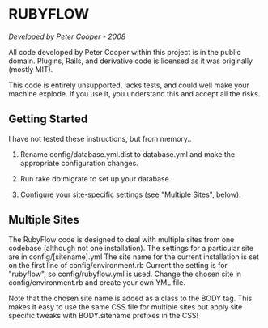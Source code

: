 RUBYFLOW
========
_Developed by Peter Cooper - 2008_

All code developed by Peter Cooper within this project is in the public domain.
Plugins, Rails, and derivative code is licensed as it was originally (mostly MIT).

This code is entirely unsupported, lacks tests, and could well make your machine
explode. If you use it, you understand this and accept all the risks.


Getting Started
---------------
I have not tested these instructions, but from memory..

1. Rename config/database.yml.dist to database.yml and make the appropriate
configuration changes.

2. Run rake db:migrate to set up your database.
 
3. Configure your site-specific settings (see "Multiple Sites", below).

Multiple Sites
--------------

The RubyFlow code is designed to deal with multiple sites from one codebase (although not one installation).
The settings for a particular site are in config/[sitename].yml
The site name for the current installation is set on the first line of config/environment.rb
Current the setting is for "rubyflow", so config/rubyflow.yml is used.
Change the chosen site in config/environment.rb and create your own YML file.

Note that the chosen site name is added as a class to the BODY tag. This makes it easy to use the same
CSS file for multiple sites but apply site specific tweaks with BODY.sitename prefixes in the CSS!